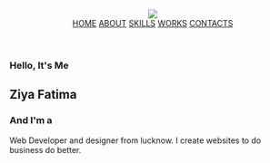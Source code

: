 <!DOCTYPE html>
<html lang="en">
<head>
    <meta charset="UTF-8">
    <meta http-equiv="X-UA-Compatible" content="IV-edge">
    <meta name="viewport" content="width=device-width, initial-scale=1.0">
    <title>Portfolio</title>
    <link rel="stylesheet" href="style.css">
    <link href='https://unpkg.com/boxicons@2.1.4/css/boxicons.min.css' rel='stylesheet'>
</head>
<body>
    <header class="header">
         <a href="#" class="logo"><img src="ziya.png"></a>
        <nav class="navbar">
             <a href="#">HOME</a>
             <a href="#">ABOUT</a> 
             <a href="#">SKILLS</a> 
             <a href="#">WORKS</a> 
             <a href="#">CONTACTS</a> 
        </nav>
    </header>
    <section class=" home">
        <div class="home-content">
            <h3>Hello, It's Me</h3>
            <h1>Ziya Fatima</h1>
            <h3>And I'm a <span class="text" ></span></h3>
            <p>Web Developer and designer from lucknow. I create websites to do business do better.</p>
            <div class="home-sci">
                <a href="#"><i class='bx bxl-facebook'></i></a>
                <a href="#"><i class='bx bxl-instagram'></i></a>
                <a href="#"><i class='bx bxl-whatsapp-square'></i></a>
                <a href="#"><i class='bx bxl-twitter'></i></a>
